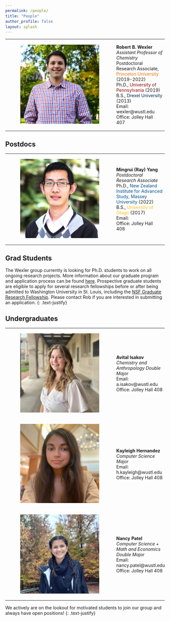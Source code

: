 ```yaml
---
permalink: /people/
title: "People"
author_profile: false
layout: splash
---
```

<table>
    <tr>
        <td>
            <figure style="width: 250px" class="align-left">
                <a href="/assets/images/bio-photo.png">
                <img src="/assets/images/bio-photo.png" alt=""></a>
            </figure>
        </td>
        <td>
            <p>
<b>Robert B. Wexler</b><br />
<i>Assistant Professor of Chemistry</i><br />
Postdoctoral Research Associate, <span style="color: #e77500;">Princeton University</span> (2019-2022)<br />
Ph.D., <span style="color: #990000;">University of Pennsylvania</span> (2019)<br />
B.S., <span style="color: #07294D;">Drexel University</span> (2013)<br />
Email: wexler@wustl.edu<br />
Office: Jolley Hall 407
            </p>
        </td>
    </tr>
</table>

## Postdocs

<table>
    <tr>
        <td>
            <figure style="width: 250px" class="align-left">
                <a href="/assets/images/ray-photo.png">
                <img src="/assets/images/ray-photo.png" alt=""></a>
            </figure>
        </td>
        <td>
            <p>
<b>Mingrui (Ray) Yang</b><br />
<i>Postdoctoral Research Associate</i><br />
Ph.D., <span style="color: #00508F;">New Zealand Institute for Advanced Study, Massey University</span> (2022)<br />
B.S., <span style="color: #f9c013;">University of Otago</span> (2017)<br />
Email:<br />
Office: Jolley Hall 408
            </p>
        </td>
    </tr>
</table>

## Grad Students

The Wexler group currently is looking for Ph.D. students to work on all ongoing 
research projects. More information about our graduate program and application 
process can be found [here](https://chemistry.wustl.edu/graduate). Prospective 
graduate students are eligible to apply for several research fellowships before 
or after being admitted to Washington University in St. Louis, including the 
[NSF Graduate Research Fellowship](https://www.nsfgrfp.org/). Please contact Rob 
if you are interested in submitting an application.
{: .text-justify}

## Undergraduates

<table>
    <tr>
        <td>
            <figure style="width: 250px" class="align-left">
                <a href="/assets/images/avital-photo.png">
                <img src="/assets/images/avital-photo.png" alt=""></a>
            </figure>
        </td>
        <td>
            <p>
<b>Avital Isakov</b><br />
<i>Chemistry and Anthropology Double Major</i><br />
Email: a.isakov@wustl.edu<br />
Office: Jolley Hall 408
            </p>
        </td>
    </tr>
    <tr>
        <td>
            <figure style="width: 250px" class="align-left">
                <a href="/assets/images/kayleigh-photo.png">
                <img src="/assets/images/kayleigh-photo.png" alt=""></a>
            </figure>
        </td>
        <td>
<b>Kayleigh Hernandez</b><br />
<i>Computer Science Major</i><br />
Email: h.kayleigh@wustl.edu<br />
Office: Jolley Hall 408
        </td>
    </tr>
    <tr>
        <td>
            <figure style="width: 250px" class="align-left">
                <a href="/assets/images/nancy-photo.png">
                <img src="/assets/images/nancy-photo.png" alt=""></a>
            </figure>
        </td>
        <td>
<b>Nancy Patel</b><br />
<i>Computer Science + Math and Economics Double Major</i><br />
Email: nancy.patel@wustl.edu<br />
Office: Jolley Hall 408
        </td>
    </tr>
</table>

We actively are on the lookout for motivated students to join our group and 
always have open positions!
{: .text-justify}